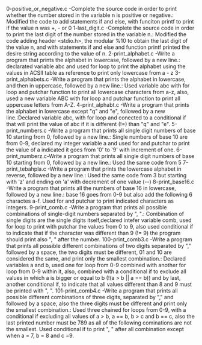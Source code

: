 0-positive_or_negative.c -Complete the source code in order to print whether the number stored in the variable n is positive or negative.: Modified the code to add statements if and else, with funciton printf to print if the value n was +, - or 0
1-last_digit.c -Complete the source code in order to print the last digit of the number stored in the variable n.: Modified the code adding header <stdio.h>, the modular %10 to obtain the last digit of the value n, and with statements if and else and function printf printed the desire string according to the value of n.
2-print_alphabet.c -Write a program that prints the alphabet in lowercase, followed by a new line.: declarated variable abc and used for loop to print the alphabet using the values in ACSII table as reference to print only lowercase from a - z
3-print_alphabets.c -Write a program that prints the alphabet in lowercase, and then in uppercase, followed by a new line.: Used variable abc with for loop and putchar function to print all lowercase characters from a-z, also, used a new variable ABC with for loop and putchar function to print all uppercase letters from A-Z.
4-print_alphabt.c -Write a program that prints the alphabet in lowercase except "q" and "e", followed by a new line.:Declared variable abc, with for loop and conected to a conditional if that will print the value of abc if it is different (!=) than "q" and "e".
5-print_numbers.c -Write a program that prints all single digit numbers of base 10 starting from 0, followed by a new line.: Single numbers of base 10 are from 0-9, declared my integer variable a and used for and putchar to print the value of a indicated it goes from '0' to '9' with increment of one.
6-print_numberz.c-Write a program that prints all single digit numbers of base 10 starting from 0, followed by a new line.: Used the same code from 5
7-print_tebahpla.c -Write a program that prints the lowercase alphabet in reverse, followed by a new line.: Used the same code from 3 but starting with 'z' and ending on 'a' with decrement of one value (--)
8-print_base16.c -Write a program that prints all the numbers of base 16 in lowercase, followed by a new line.: base 16 goes from 0-9 but also add the following 6 charactes a-f. Used for and putchar to print indicated characters as integers. 
9-print_comb.c -Write a program that prints all possible combinations of single-digit numbers separated by ", ".: Combination of single digits are the single digits itself,declared intefer variable comb, used for loop to print with putchar the values from 0 to 9, also used conditional if to indicate that if the character was different than 9 (!= 9) the program should print also ", " after the number.
100-print_comb3.c -Write a program that prints all possible different combinations of two digits separated by "," followed by a space, the two digits must be different, 01 and 10 are considered the same, and print only the smallest combination.: Declared variables a and b, used one for loop from 0-9 combined with another for loop from 0-9 within it, also, combined with a conditional if to exclude all values in which a is bigger or equal to b (!(a > b || a == b)) and by last, another conditional if, to indicate that all values different than 8 and 9 must be printed with ", ".
101-print_comb4.c -Write a program that prints all possible different combinations of three digits, separated by "," and followed by a space, also the three digits must be different and print only the smallest combination.: Used three chained for loops from 0-9, with a conditional if excluding all values of a > b, a == b, b > c and b == c, also the last printed number must be 789 as all of the following cominations are not the smallest. Used conditional if to print ", " after all combination except when a = 7, b = 8 and c =9. 
